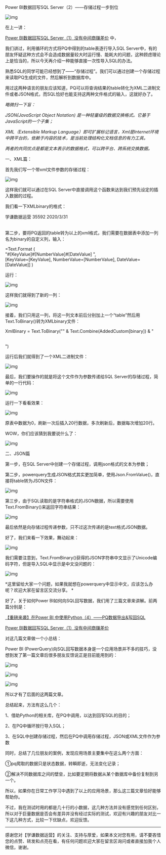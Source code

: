 Power BI数据回写SQL Server（2）——存储过程一步到位

![img](https://mmbiz.qpic.cn/mmbiz_jpg/OyXiackVTfOiaYFMzgSvXEHcsLicyWQtvacduvV5NuS96W85vl9qE1pAWI7SiagNerELIeMNNtarI7icTSaLbRP4l9Q/640?wx_fmt=jpeg)

在上一讲：

[Power BI数据回写SQL Server（1）没有中间商赚差价](http://mp.weixin.qq.com/s?__biz=MzI2MDY3NDk1OA==&mid=2247484034&idx=1&sn=d2dcffec82178d3f88c8812cca68006c&chksm=ea674663dd10cf7556a00cfe8e8d150eb426c08de59605d956d97bdd7e5acbeb5fb0335e3052&scene=21#wechat_redirect) 中，



我们讲过，利用循环的方式将PQ中得到的table表逐行导入SQL Server中，有的朋友怀疑这种方式会不会造成数据量较大时运行慢、能耗大的问题，这种顾虑理论上是恰当的，所以今天再介绍一种能够直接一次性导入SQL的办法。



熟悉SQL的同学可能已经想到了——“存储过程”。我们可以通过创建一个存储过程来读取PQ生成的文件，然后解析到数据库中。



用过这两种语言的朋友应该知道，PQ可以将查询结果的table转化为XML二进制文件或者JSON格式，而SQL恰好也能支持这两种文件格式的输入，这就好办了。



*略微扫一下盲：*

*JSON(JavaScript Object Notation) 是一种轻量级的数据交换格式。它基于JavaScript的一个子集；*

*XML（Extensible Markup Language）即可扩展标记语言，Xml是Internet环境中跨平台的，依赖于内容的技术，是当前处理结构化文档信息的有力工具。*

*两者的共同优点是都是文本表示的数据格式，可以跨平台、跨系统交换数据。*



一、XML篇：



首先我们写一个带xml文件参数的存储过程：

![img](https://mmbiz.qpic.cn/mmbiz_png/OyXiackVTfOiaGZViakwNlseG9GNLIs3189hs27oN0ic0ibLia7sChicEfTYeicNt6cUjJDB4MQS8xe2icL7yLOuudz6hqg/640?wx_fmt=png)



这样我们就可以通过在SQL Server中直接调用这个函数来达到我们预先设定的插入数据的过程。



我们看一下XMLbinary的格式：

<table>
    <row>
        <KeyValue>学谦数据运营</KeyValue>
        <NumberValue>35592</NumberValue>
        <DateValue>2020/3/31</DateValue>
    </row>
</table>



第二步，要将PQ返回的table转为以上的xml格式，我们需要在数据表中添加一列名为binary的自定义列，输入：

=Text.Format
  (                                        
    "<row><KeyValue>#[KeyValue]</KeyValue><NumberValue>#[NumberValue]</NumberValue><DateValue>#[DateValue]</DateValue></row> ",                                        
    [KeyValue=[KeyValue], NumberValue=[NumberValue], DateValue=[DateValue]]
  )



运行：

![img](https://mmbiz.qpic.cn/mmbiz_gif/OyXiackVTfOiaYFMzgSvXEHcsLicyWQtvacJKBr6fT8aQJO1o1A0vXmbtBt4bk7Prqr6J1fvuV0AaWh7MqJia8vh4g/640?wx_fmt=gif)



这样我们就得到了新的一列：

![img](https://mmbiz.qpic.cn/mmbiz_png/OyXiackVTfOiaYFMzgSvXEHcsLicyWQtvacOF6xcib7fLMVa6ucCKibKeCQutuDTwDBTCeTeQHfgpxgdKI3M2ttKtjg/640?wx_fmt=png)



接着，我们只用这一列，将这一列文本前后分别加上一个“table”然后用Text.ToBinary()转为XMLbinary文件：

XmlBinary = Text.ToBinary("<table>" & Text.Combine(AddedCustom[binary]) & "</table>")



运行后我们就得到了一个XML二进制文件：

![img](https://mmbiz.qpic.cn/mmbiz_gif/OyXiackVTfOiaYFMzgSvXEHcsLicyWQtvacLEb7mbF884wL7EAwuvkgjrmLCz8ial55WqVKfejRCZQck2pQMa0cMeA/640?wx_fmt=gif)



最后，我们要操作的就是将这个文件作为参数传递给SQL Server的存储过程，简单的一行代码：

![img](https://mmbiz.qpic.cn/mmbiz_png/OyXiackVTfOiaGZViakwNlseG9GNLIs3189yIekU6PQJeIdmCXQ4EqMOdVMKfA5nZRV2Yf2ibsY4GzRlnJJicWov29g/640?wx_fmt=png)



运行一下看看效果：

![img](https://mmbiz.qpic.cn/mmbiz_gif/OyXiackVTfOiaGZViakwNlseG9GNLIs31899LPibBicicxiaFym1U0KhQJVvvpBdGticGWXD08b0RW3EicCC1MibY6QK8hoA/640?wx_fmt=gif)



原表中数据为0，刷新一次后插入20行数据，多次刷新后，数据每次增加20行。



WOW，你们应该猜到我要说什么了：















![img](https://mmbiz.qpic.cn/mmbiz_jpg/OyXiackVTfOhFSYQRT6gCntGhzicVysOxen5x5xnzO5Zib2piclRHX7aoYrSZBkHsLVtSsvaOp1bgqMbvUlibP51XSQ/640?wx_fmt=jpeg)







二、JSON篇



第一步，在SQL Server中创建一个存储过程，调用json格式的文本为参数；



第二步，powerquery生成JSON格式其实更加简单，使用Json.FromValue()，直接将table转为JSON文件：

![img](https://mmbiz.qpic.cn/mmbiz_gif/OyXiackVTfOiaYFMzgSvXEHcsLicyWQtvac5J40WLAarBmLPROR3ViaA6RHVXhteyu0Fl0SHxJlEeeZ059qNJUHRpA/640?wx_fmt=gif)



第三步，由于SQL读取的是字符串格式的JSON数据，所以需要使用Text.FromBinary()来返回字符串结果：

![img](https://mmbiz.qpic.cn/mmbiz_png/OyXiackVTfOiaGZViakwNlseG9GNLIs3189VCDpVqEoUfTQngGSLKQM9zZdVkSHUMfKeYshAz5iaYqpEocB7CaOHQQ/640?wx_fmt=png)



最后依然是向存储过程传递参数，只不过这次传递的是text格式JSON数据。



好了，我们来看一下效果，舞动起来：

![img](https://mmbiz.qpic.cn/mmbiz_gif/OyXiackVTfOiaGZViakwNlseG9GNLIs31896Zx0kGzjLFj0Nwldnrdpd8rGKddTWxU5tR6vtat6mTytPYQetPen3g/640?wx_fmt=gif)



我们需要注意到，Text.FromBinary()获得的JSON字符串中文显示了Unicode编码字符，但是导入SQL中显示是中文没问题的：

![img](https://mmbiz.qpic.cn/mmbiz_png/OyXiackVTfOiaGZViakwNlseG9GNLIs31890M6n588apKf7TYt7LnDKEaHImCgibaXOcBd5qFVxWkm8RibNgP7T95YA/640?wx_fmt=png)



*这里留给大家一个问题，如果我就想在powerquery中显示中文，应该怎么办呢？欢迎大家在留言区交流分享。
*





好了，关于如何Power BI如何向SQL回写数据，我们用了三篇文章来讲解。前两篇分别是：



[【重磅来袭】在Power BI 中使用Python（4）——PQ数据导出&写回SQL](http://mp.weixin.qq.com/s?__biz=MzI2MDY3NDk1OA==&mid=2247483996&idx=1&sn=65fbc72a39ba9168ef611110b3a16e54&chksm=ea6746bddd10cfab9ea97b3e0c418bc5f7c195ad5d7f75edfc11fd41242cbd87cf8ff6f37103&scene=21#wechat_redirect)



[Power BI数据回写SQL Server（1）没有中间商赚差价](http://mp.weixin.qq.com/s?__biz=MzI2MDY3NDk1OA==&mid=2247484034&idx=1&sn=d2dcffec82178d3f88c8812cca68006c&chksm=ea674663dd10cf7556a00cfe8e8d150eb426c08de59605d956d97bdd7e5acbeb5fb0335e3052&scene=21#wechat_redirect)



对这几篇文章做一个小总结：



Power BI (PowerQuery)向SQL回写数据本身是一个应用场景并不多的技巧，没想到发了第一篇文章后很多朋友反馈说正是目前能用到的：

![img](https://mmbiz.qpic.cn/mmbiz_png/OyXiackVTfOiaGZViakwNlseG9GNLIs3189rOwkG7MO2J0K5BtIQnAia6V91nDDhDUOgUaicxSKMVnh0pW9IRJPIMRQ/640?wx_fmt=png)

![img](https://mmbiz.qpic.cn/mmbiz_png/OyXiackVTfOiaGZViakwNlseG9GNLIs3189xicb10oVpcib6k2xTKDicDTRCInUg5n5k2ibF1Qx1hC47hytngQGqLLrMg/640?wx_fmt=png)

![img](https://mmbiz.qpic.cn/mmbiz_png/OyXiackVTfOiaGZViakwNlseG9GNLIs318976fFw5qwEc52M0icSoTgrcRNKB29ooMDZGFvbMpWSLg5YqPz8Pwicwlw/640?wx_fmt=png)



所以才有了后面的这两篇文章。



总结起来，方法有这么几个：

1、借助Python的相关库，在PQ中调用，以达到回写SQL的目的；

2、在PQ中循环按行导入SQL；

3、在SQL中创建存储过程，然后在PQ中调用存储过程，JSON或XML文件作为参数



同时，总结了几位朋友的案例，发现应用场景主要集中在这么两个方面：

①pq爬取的数据只是状态数据，转瞬即逝，无法变化记录；

②解决不同数据库之间的壁垒，比如要定期将数据从某个数据库中备份复制到另一个。



所以，如果你在日常工作学习中遇到了以上的应用场景，那么这三篇文章恰好能够帮助你。



不过，我在测试时用的都是几十行的小数据，这几种方法并没有感觉到任何区别，所以对于巨量数据是否会有差异并没有经过实际的测试，欢迎有兴趣的朋友对比一下这几种方式，比较一下优缺点，欢迎反馈。





------



感谢您对【学谦数据运营】的关注、支持与厚爱，如果本文对您有用，请不要吝惜您的点赞、转发和点亮在看，有任何问题欢迎大家在留言区询问或者直接加我个人微信，谢谢。

